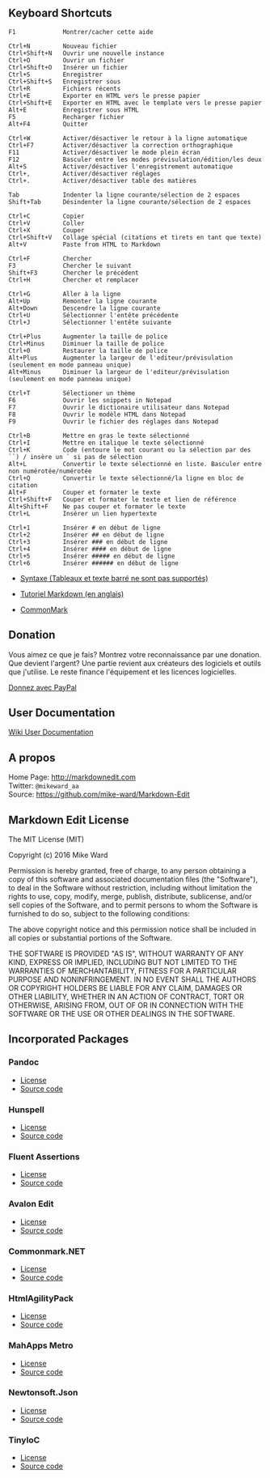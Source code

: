 Keyboard Shortcuts
------------------

    F1             Montrer/cacher cette aide

    Ctrl+N         Nouveau fichier
    Ctrl+Shift+N   Ouvrir une nouvelle instance
    Ctrl+O         Ouvrir un fichier
    Ctrl+Shift+O   Insérer un fichier
    Ctrl+S         Enregistrer
    Ctrl+Shift+S   Enregistrer sous
    Ctrl+R         Fichiers récents
    Ctrl+E         Exporter en HTML vers le presse papier
    Ctrl+Shift+E   Exporter en HTML avec le template vers le presse papier
    Alt+E          Enregistrer sous HTML 
    F5             Recharger fichier
    Alt+F4         Quitter

    Ctrl+W         Activer/désactiver le retour à la ligne automatique
    Ctrl+F7        Activer/désactiver la correction orthographique
    F11            Activer/désactiver le mode plein écran
    F12            Basculer entre les modes prévisulation/édition/les deux
    Alt+S          Activer/désactiver l'enregistrement automatique
    Ctrl+,         Activer/désactiver réglages
    Ctrl+.         Activer/désactiver table des matières

    Tab            Indenter la ligne courante/sélection de 2 espaces
    Shift+Tab      Désindenter la ligne courante/sélection de 2 espaces

    Ctrl+C         Copier
    Ctrl+V         Coller
    Ctrl+X         Couper
    Ctrl+Shift+V   Collage spécial (citations et tirets en tant que texte)
    Alt+V          Paste from HTML to Markdown

    Ctrl+F         Chercher
    F3             Chercher le suivant
    Shift+F3       Chercher le précédent
    Ctrl+H         Chercher et remplacer

    Ctrl+G         Aller à la ligne
    Alt+Up         Remonter la ligne courante
    Alt+Down       Descendre la ligne courante
    Ctrl+U         Sélectionner l'entête précédente
    Ctrl+J         Sélectionner l'entête suivante

    Ctrl+Plus      Augmenter la taille de police
    Ctrl+Minus     Diminuer la taille de police
    Ctrl+0         Restaurer la taille de police
    Alt+Plus       Augmenter la largeur de l'editeur/prévisulation (seulement en mode panneau unique)
    Alt+Minus      Diminuer la largeur de l'editeur/prévisulation (seulement en mode panneau unique)

    Ctrl+T         Sélectioner un thème
    F6             Ouvrir les snippets in Notepad
    F7             Ouvrir le dictionaire utilisateur dans Notepad
    F8             Ouvrir le modèle HTML dans Notepad
    F9             Ouvrir le fichier des réglages dans Notepad

    Ctrl+B         Mettre en gras le texte sélectionné
    Ctrl+I         Mettre en italique le texte sélectionné
    Ctrl+K         Code (entoure le mot courant ou la sélection par des ``) / insère un ` si pas de sélection
    Alt+L          Convertir le texte sélectionné en liste. Basculer entre non numérotée/numérotée
    Ctrl+Q         Convertir le texte sélectionné/la ligne en bloc de citation
    Alt+F          Couper et formater le texte
    Ctrl+Shift+F   Couper et formater le texte et lien de référence
    Alt+Shift+F    Ne pas couper et formater le texte
    Ctrl+L         Insérer un lien hypertexte

    Ctrl+1         Insérer # en début de ligne
    Ctrl+2         Insérer ## en début de ligne
    Ctrl+3         Insérer ### en début de ligne
    Ctrl+4         Insérer #### en début de ligne
    Ctrl+5         Insérer ##### en début de ligne
    Ctrl+6         Insérer ###### en début de ligne

-   [Syntaxe (Tableaux et texte barré ne sont
    pas supportés)](https://github.com/adam-p/markdown-here/wiki/Markdown-Cheatsheet)

-   [Tutoriel Markdown (en anglais)](http://markdowntutorial.com/)

-   [CommonMark](http://commonmark.org)

Donation
--------

Vous aimez ce que je fais? Montrez votre reconnaissance par une donation. Que
devient l'argent? Une partie revient aux créateurs des logiciels et outils que
j'utilise. Le reste finance l'équipement et les licences logicielles.

[Donnez avec PayPal](http://mike-ward.net/donate)

User Documentation
------------------

[Wiki User Documentation](https://github.com/mike-ward/Markdown-Edit/wiki)


A propos
--------

Home Page: <http://markdownedit.com>  
Twitter: `@mikeward_aa`  
Source: <https://github.com/mike-ward/Markdown-Edit>

Markdown Edit License
---------------------

The MIT License (MIT)

Copyright (c) 2016 Mike Ward

Permission is hereby granted, free of charge, to any person obtaining a copy of
this software and associated documentation files (the "Software"), to deal in
the Software without restriction, including without limitation the rights to
use, copy, modify, merge, publish, distribute, sublicense, and/or sell copies of
the Software, and to permit persons to whom the Software is furnished to do so,
subject to the following conditions:

The above copyright notice and this permission notice shall be included in all
copies or substantial portions of the Software.

THE SOFTWARE IS PROVIDED "AS IS", WITHOUT WARRANTY OF ANY KIND, EXPRESS OR
IMPLIED, INCLUDING BUT NOT LIMITED TO THE WARRANTIES OF MERCHANTABILITY, FITNESS
FOR A PARTICULAR PURPOSE AND NONINFRINGEMENT. IN NO EVENT SHALL THE AUTHORS OR
COPYRIGHT HOLDERS BE LIABLE FOR ANY CLAIM, DAMAGES OR OTHER LIABILITY, WHETHER
IN AN ACTION OF CONTRACT, TORT OR OTHERWISE, ARISING FROM, OUT OF OR IN
CONNECTION WITH THE SOFTWARE OR THE USE OR OTHER DEALINGS IN THE SOFTWARE.

Incorporated Packages
---------------------

### Pandoc

-   [License](https://github.com/jgm/pandoc/blob/master/COPYING)
-   [Source code](https://github.com/jgm/pandoc)

### Hunspell

-   [License](http://sourceforge.net/directory/license:lgpl/)
-   [Source code](http://sourceforge.net/projects/hunspell/)

### Fluent Assertions

-   [License](https://github.com/dennisdoomen/fluentassertions/blob/develop/LICENSE)
-   [Source code](https://github.com/dennisdoomen/fluentassertions)

### Avalon Edit

-   [License](http://opensource.org/licenses/MIT)
-   [Source code](https://github.com/icsharpcode/AvalonEdit)

### Commonmark.NET

-   [License](https://github.com/Knagis/CommonMark.NET/blob/master/LICENSE.md)
-   [Source code](https://github.com/Knagis/CommonMark.NET)

### HtmlAgilityPack

-   [License](https://htmlagilitypack.codeplex.com/license)
-   [Source code](https://htmlagilitypack.codeplex.com/)

### MahApps Metro

-   [License](http://opensource.org/licenses/MS-PL)
-   [Source code](https://github.com/MahApps/MahApps.Metro)

### Newtonsoft.Json

-   [License](https://github.com/JamesNK/Newtonsoft.Json/blob/master/LICENSE.md)
-   [Source code](https://github.com/JamesNK/Newtonsoft.Json)

### TinyIoC

-   [License](https://github.com/grumpydev/TinyIoC/blob/master/licence.txt)
-   [Source code](https://github.com/grumpydev/TinyIoC)

